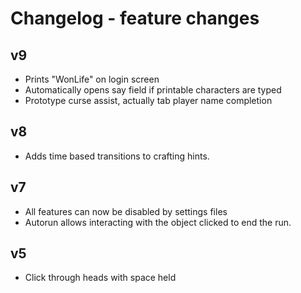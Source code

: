 # Changelog - feature changes

## v9

- Prints "WonLife" on login screen
- Automatically opens say field if printable characters are typed
- Prototype curse assist, actually tab player name completion

## v8

- Adds time based transitions to crafting hints.

## v7

- All features can now be disabled by settings files
- Autorun allows interacting with the object clicked to end the run.

## v5

- Click through heads with space held
